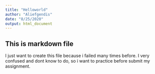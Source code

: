 ```yaml
---
title: "Helloworld"
author: "Aliefgendis"
date: "8/25/2020"
output: html_document
---
```


## This is markdown file
I just want to create this file because i failed many times before. I very confused and dont know to do, so i want to practice before submit my assignment.
